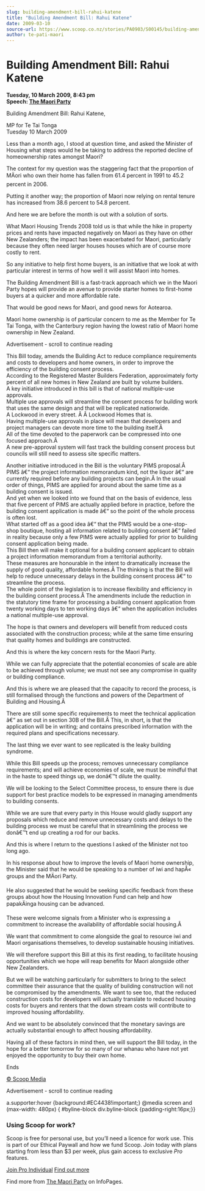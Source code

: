 ```yaml
---
slug: building-amendment-bill-rahui-katene
title: "Building Amendment Bill: Rahui Katene"
date: 2009-03-10
source-url: https://www.scoop.co.nz/stories/PA0903/S00145/building-amendment-bill-rahui-katene.htm
author: te-pati-maori
---
```

Building Amendment Bill: Rahui Katene
=====================================

**Tuesday, 10 March 2009, 8:43 pm**  
**Speech: [The Maori Party](https://info.scoop.co.nz/The_Maori_Party)**

Building Amendment Bill: Rahui Katene,

MP for Te Tai Tonga  
Tuesday 10 March 2009

Less than a month ago, I stood at question time, and asked the Minister of Housing what steps would he be taking to address the reported decline of homeownership rates amongst Maori?

The context for my question was the staggering fact that the proportion of MÄori who own their home has fallen from 61.4 percent in 1991 to 45.2 percent in 2006.

Putting it another way; the proportion of Maori now relying on rental tenure has increased from 38.6 percent to 54.8 percent.

And here we are before the month is out with a solution of sorts.

What Maori Housing Trends 2008 told us is that while the hike in property prices and rents have impacted negatively on Maori as they have on other New Zealanders; the impact has been exacerbated for Maori, particularly because they often need larger houses houses which are of course more costly to rent.

So any initiative to help first home buyers, is an initiative that we look at with particular interest in terms of how well it will assist Maori into homes.

The Building Amendment Bill is a fast-track approach which we in the Maori Party hopes will provide an avenue to provide starter homes to first-home buyers at a quicker and more affordable rate.

That would be good news for Maori, and good news for Aotearoa.

Maori home ownership is of particular concern to me as the Member for Te Tai Tonga, with the Canterbury region having the lowest ratio of Maori home ownership in New Zealand.

Advertisement - scroll to continue reading





This Bill today, amends the Building Act to reduce compliance requirements and costs to developers and home owners, in order to improve the efficiency of the building consent process.  
According to the Registered Master Builders Federation, approximately forty percent of all new homes in New Zealand are built by volume builders.  
A key initiative introduced in this bill is that of national multiple-use approvals.  
Multiple use approvals will streamline the consent process for building work that uses the same design and that will be replicated nationwide.  
A Lockwood in every street. Â Â Lockwood Homes that is.  
Having multiple-use approvals in place will mean that developers and project managers can devote more time to the building itself.Â  
All of the time devoted to the paperwork can be compressed into one focused approach.Â  
A new pre-approval system will fast track the building consent process but councils will still need to assess site specific matters.

  
Another initiative introduced in the Bill is the voluntary PIMS proposal.Â  
PIMS â€“ the project information memorandum kind, not the liquor â€“ are currently required before any building projects can begin.Â In the usual order of things, PIMS are applied for around about the same time as a building consent is issued.  
And yet when we looked into we found that on the basis of evidence, less that five percent of PIMS are actually applied before in practice, before the building consent application is made â€“ so the point of the whole process is often lost.  
What started off as a good idea â€“ that the PIMS would be a one-stop-shop boutique, hosting all information related to building consent â€“ failed in reality because only a few PIMS were actually applied for prior to building consent application being made.  
This Bill then will make it optional for a building consent applicant to obtain a project information memorandum from a territorial authority.  
These measures are honourable in the intent to dramatically increase the supply of good quality, affordable homes.Â The thinking is that the Bill will help to reduce unnecessary delays in the building consent process â€“ to streamline the process.  
The whole point of the legislation is to increase flexibility and efficiency in the building consent process.Â The amendments include the reduction in the statutory time frame for processing a building consent application from twenty working days to ten working days â€“ when the application includes a national multiple-use approval.

The hope is that owners and developers will benefit from reduced costs associated with the construction process; while at the same time ensuring that quality homes and buildings are constructed.

And this is where the key concern rests for the Maori Party.

While we can fully appreciate that the potential economies of scale are able to be achieved through volume; we must not see any compromise in quality or building compliance.

And this is where we are pleased that the capacity to record the process, is still formalised through the functions and powers of the Department of Building and Housing.Â

There are still some specific requirements to meet the technical application â€“ as set out in section 30B of the Bill.Â This, in short, is that the application will be in writing; and contains prescribed information with the required plans and specifications necessary.

The last thing we ever want to see replicated is the leaky building syndrome.

While this Bill speeds up the process; removes unnecessary compliance requirements; and will achieve economies of scale, we must be mindful that in the haste to speed things up, we donâ€™t dilute the quality.

We will be looking to the Select Committee process, to ensure there is due support for best practice models to be expressed in managing amendments to building consents.

While we are sure that every party in this House would gladly support any proposals which reduce and remove unnecessary costs and delays to the building process we must be careful that in streamlining the process we donâ€™t end up creating a rod for our backs.

And this is where I return to the questions I asked of the Minister not too long ago.

In his response about how to improve the levels of Maori home ownership, the Minister said that he would be speaking to a number of iwi and hapÅ« groups and the MÄori Party.

He also suggested that he would be seeking specific feedback from these groups about how the Housing Innovation Fund can help and how papakÄinga housing can be advanced.

These were welcome signals from a Minister who is expressing a commitment to increase the availability of affordable social housing.Â

We want that commitment to come alongside the goal to resource iwi and Maori organisations themselves, to develop sustainable housing initiatives.

We will therefore support this Bill at this its first reading, to facilitate housing opportunities which we hope will reap benefits for Maori alongside other New Zealanders.

But we will be watching particularly for submitters to bring to the select committee their assurance that the quality of building construction will not be compromised by the amendments. We want to see too, that the reduced construction costs for developers will actually translate to reduced housing costs for buyers and renters that the down stream costs will contribute to improved housing affordability.

And we want to be absolutely convinced that the monetary savings are actually substantial enough to affect housing affordability.

Having all of these factors in mind then, we will support the Bill today, in the hope for a better tomorrow for so many of our whanau who have not yet enjoyed the opportunity to buy their own home.

Ends

  

[© Scoop Media](http://www.scoop.co.nz/about/terms.html)  

Advertisement - scroll to continue reading



a.supporter:hover {background:#EC4438!important;} @media screen and (max-width: 480px) { #byline-block div.byline-block {padding-right:16px;}}

### Using Scoop for work?

Scoop is free for personal use, but you’ll need a licence for work use. This is part of our Ethical Paywall and how we fund Scoop. Join today with plans starting from less than $3 per week, plus gain access to exclusive _Pro_ features.  
  
[Join Pro Individual](https://pro.scoop.co.nz/Individual/?from=ProIn24) [Find out more](https://pro.scoop.co.nz/using-scoop-for-work/?from=ProIn24)

Find more from [The Maori Party](https://info.scoop.co.nz/The_Maori_Party) on InfoPages.